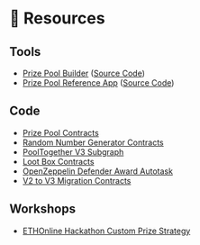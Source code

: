 # 🚰 Resources

## Tools

* [Prize Pool Builder](https://builder.pooltogether.com) \([Source Code](https://github.com/pooltogether/pooltogether-pool-builder-ui)\)
* [Prize Pool Reference App](https://reference-app.pooltogether.com) \([Source Code](https://github.com/pooltogether/pooltogether-reference-pool-ui)\)

## Code

* [Prize Pool Contracts](https://github.com/pooltogether/pooltogether-pool-contracts)
* [Random Number Generator Contracts](https://github.com/pooltogether/pooltogether-rng-contracts)
* [PoolTogether V3 Subgraph](https://github.com/pooltogether/pooltogether-subgraph-v3)
* [Loot Box Contracts](https://github.com/pooltogether/loot-box)
* [OpenZeppelin Defender Award Autotask](https://github.com/pooltogether/defender-autotask-reward)
* [V2 to V3 Migration Contracts](https://github.com/pooltogether/pooltogether-migrate-v3)

## Workshops

* [ETHOnline Hackathon Custom Prize Strategy](https://github.com/pooltogether/ethonline-workshop%20)

